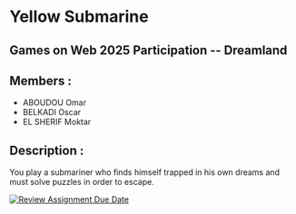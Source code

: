 # Yellow Submarine
## Games on Web 2025 Participation -- Dreamland

## Members : 
- ABOUDOU Omar
- BELKADI Oscar
- EL SHERIF Moktar

## Description : 

You play a submariner who finds himself trapped in his own dreams and must solve puzzles in order to escape.


[![Review Assignment Due Date](https://classroom.github.com/assets/deadline-readme-button-22041afd0340ce965d47ae6ef1cefeee28c7c493a6346c4f15d667ab976d596c.svg)](https://classroom.github.com/a/tcwhlYLU)
